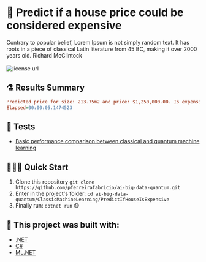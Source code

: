 # 🤖 Predict if a house price could be considered expensive

<p align="left">
Contrary to popular belief, Lorem Ipsum is not simply random text. It has roots in a piece of classical Latin literature from 45 BC, making it over 2000 years old. Richard McClintock
  <br><br>
  <!-- License -->
  <a>
    <img alt="license url" src="https://img.shields.io/badge/License-GPL--3.0-green?style=for-the-badge&labelColor=1C1E26&color=FDDE4A">
  </a>
</p>

## ⚗️ Results Summary

```ini
Predicted price for size: 213.75m2 and price: $1,250,000.00. Is expensive? True
Elapsed=00:00:05.1474523
```

## 🧪 Tests
- [Basic performance comparison between classical and quantum machine learning](https://github.com/pferreirafabricio/ai-big-data-quantum/releases/tag/v0.0.1)

## 🏃🏽‍♂️ Quick Start
 1. Clone this repository `git clone https://github.com/pferreirafabricio/ai-big-data-quantum.git`
 2. Enter in the project's folder: `cd ai-big-data-quantum/ClassicMachineLearning/PredictIfHouseIsExpensive`
 3. Finally run: `dotnet run` 😃

## 🧱 This project was built with: 
- [.NET](https://dotnet.microsoft.com/en-us/)
- [C#](https://docs.microsoft.com/en-us/dotnet/csharp/)
- [ML.NET](https://dotnet.microsoft.com/en-us/apps/machinelearning-ai/ml-dotnet)
